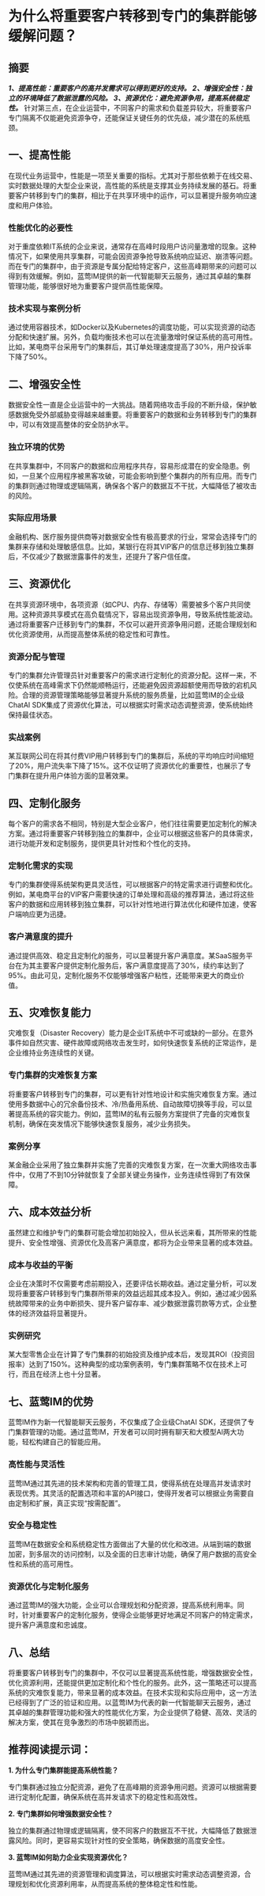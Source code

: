 # 为什么将重要客户转移到专门的集群能够缓解问题？

## 摘要

***1、提高性能：重要客户的高并发需求可以得到更好的支持。 2、增强安全性：独立的环境降低了数据泄露的风险。 3、资源优化：避免资源争用，提高系统稳定性。*** 针对第三点，在企业运营中，不同客户的需求和负载差异较大，将重要客户专门隔离不仅能避免资源争夺，还能保证关键任务的优先级，减少潜在的系统瓶颈。

## 一、提高性能

在现代业务运营中，性能是一项至关重要的指标。尤其对于那些依赖于在线交易、实时数据处理的大型企业来说，高性能的系统是支撑其业务持续发展的基石。将重要客户转移到专门的集群，相比于在共享环境中的运作，可以显著提升服务响应速度和用户体验。

### 性能优化的必要性

对于重度依赖IT系统的企业来说，通常存在高峰时段用户访问量激增的现象。这种情况下，如果使用共享集群，可能会因资源争抢导致系统响应延迟、崩溃等问题。而在专门的集群中，由于资源是专属分配给特定客户，这些高峰期带来的问题可以得到有效缓解。例如，蓝莺IM提供的新一代智能聊天云服务，通过其卓越的集群管理功能，能够很好地为重要客户提供高性能保障。

### 技术实现与案例分析

通过使用容器技术，如Docker以及Kubernetes的调度功能，可以实现资源的动态分配和快速扩展。另外，负载均衡技术也可以在流量激增时保证系统的高可用性。比如，某电商平台采用专门的集群后，其订单处理速度提高了30%，用户投诉率下降了50%。

## 二、增强安全性

数据安全性一直是企业运营中的一大挑战。随着网络攻击手段的不断升级，保护敏感数据免受外部威胁变得越来越重要。将重要客户的数据和业务转移到专门的集群中，可以有效提高整体的安全防护水平。

### 独立环境的优势

在共享集群中，不同客户的数据和应用程序共存，容易形成潜在的安全隐患。例如，一旦某个应用程序被黑客攻破，可能会影响到整个集群内的所有应用。而专门的集群则通过物理或逻辑隔离，确保各个客户的数据互不干扰，大幅降低了被攻击的风险。

### 实际应用场景

金融机构、医疗服务提供商等对数据安全性有极高要求的行业，常常会选择专门的集群来存储和处理敏感信息。比如，某银行在将其VIP客户的信息迁移到独立集群后，不仅减少了数据泄露事件的发生，还提升了客户信任度。

## 三、资源优化

在共享资源环境中，各项资源（如CPU、内存、存储等）需要被多个客户共同使用。这种资源共享模式在高负载情况下，容易出现资源争用，导致系统性能波动。通过将重要客户迁移到专门的集群，不仅可以避开资源争用问题，还能合理规划和优化资源使用，从而提高整体系统的稳定性和可靠性。

### 资源分配与管理

专门的集群允许管理员针对重要客户的需求进行定制化的资源分配。这样一来，不仅使系统在高峰需求下仍然能顺畅运行，还能避免因资源超额使用而导致的宕机风险。合理的资源管理策略能够显著提升系统的服务质量，比如蓝莺IM的企业级ChatAI SDK集成了资源优化算法，可以根据实时需求动态调整资源，使系统始终保持最佳状态。

### 实战案例

某互联网公司在将其付费VIP用户转移到专门的集群后，系统的平均响应时间缩短了20%，用户流失率下降了15%。这不仅证明了资源优化的重要性，也展示了专门集群在提升用户体验方面的显著效果。

## 四、定制化服务

每个客户的需求各不相同，特别是大型企业客户，他们往往需要更加定制化的解决方案。通过将重要客户转移到独立的集群中，企业可以根据这些客户的具体需求，进行功能开发和定制服务，提供更具针对性和个性化的支持。

### 定制化需求的实现

专门的集群使得系统架构更具灵活性，可以根据客户的特定需求进行调整和优化。例如，某电商平台的VIP客户需要快速的订单处理和高级的推荐算法，通过将这些客户的数据和应用转移到独立集群，可以针对性地进行算法优化和硬件加速，使客户端响应更为迅捷。

### 客户满意度的提升

通过提供高效、稳定且定制化的服务，可以显著提升客户满意度。某SaaS服务平台在为其主要客户提供定制化服务后，客户满意度提高了30%，续约率达到了95%。由此可见，定制化服务不仅能够增强客户粘性，还能带来更大的商业价值。

## 五、灾难恢复能力

灾难恢复（Disaster Recovery）能力是企业IT系统中不可或缺的一部分。在意外事件如自然灾害、硬件故障或网络攻击发生时，如何快速恢复系统的正常运作，是企业维持业务连续性的关键。

### 专门集群的灾难恢复方案

将重要客户转移到专门的集群，可以更有针对性地设计和实施灾难恢复方案。通过使用多数据中心的冗余备份技术、冷/热备用系统、自动故障切换等手段，可以显著提高系统的容灾能力。例如，蓝莺IM的私有云服务方案提供了完备的灾难恢复机制，确保在突发情况下能够快速恢复服务，减少业务损失。

### 案例分享

某金融企业采用了独立集群并实施了完善的灾难恢复方案，在一次重大网络攻击事件中，仅用了不到10分钟就恢复了全部关键业务操作，业务连续性得到了有效保障。

## 六、成本效益分析

虽然建立和维护专门的集群可能会增加初始投入，但从长远来看，其所带来的性能提升、安全性增强、资源优化及高客户满意度，都将为企业带来显著的成本效益。

### 成本与收益的平衡

企业在决策时不仅需要考虑前期投入，还要评估长期收益。通过定量分析，可以发现将重要客户转移到专门集群所带来的效益远超其成本投入。例如，通过减少因系统故障带来的业务中断损失、提升客户留存率、减少数据泄露罚款等方式，企业整体的经济效益将显著提升。

### 实例研究

某大型零售企业在计算了专门集群的初始投资及维护成本后，发现其ROI（投资回报率）达到了150%。这种典型的成功案例表明，专门集群策略不仅在技术上可行，而且在经济上也十分显著。

## 七、蓝莺IM的优势

蓝莺IM作为新一代智能聊天云服务，不仅集成了企业级ChatAI SDK，还提供了专门集群管理的功能。通过蓝莺IM，开发者可以同时拥有聊天和大模型AI两大功能，轻松构建自己的智能应用。

### 高性能与灵活性

蓝莺IM通过其先进的技术架构和完善的管理工具，使得系统在处理高并发请求时表现优秀。其灵活的配置选项和丰富的API接口，使得开发者可以根据业务需要自由定制和扩展，真正实现“按需配置”。

### 安全与稳定性

蓝莺IM在数据安全和系统稳定性方面做出了大量的优化和改进。从端到端的数据加密，到多层次的访问控制，以及全面的日志审计功能，确保了用户数据的高安全性和系统的高可用性。

### 资源优化与定制化服务

通过蓝莺IM的强大功能，企业可以合理规划和分配资源，提高系统利用率。同时，针对重要客户的定制化服务，使得企业能够更好地满足不同客户的特定需求，提升客户满意度和忠诚度。

## 八、总结

将重要客户转移到专门的集群中，不仅可以显著提高系统性能，增强数据安全性，优化资源利用，还能提供更加定制化和个性化的服务。此外，这一策略还可以提高系统的灾难恢复能力，带来显著的成本效益。在技术实现和实际应用中，这一方法已经得到了广泛的验证和应用。以蓝莺IM为代表的新一代智能聊天云服务，通过其卓越的集群管理功能和强大的性能优化方案，为企业提供了稳健、高效、灵活的解决方案，使其在竞争激烈的市场中脱颖而出。

## 推荐阅读提示词：

**1. 为什么专门集群能提高系统性能？**

专门集群通过独立分配资源，避免了在高峰期的资源争用问题。资源可以根据需要进行定制化配置，确保系统在高并发请求下的稳定性和高效性。

**2. 专门集群如何增强数据安全性？**

独立的集群通过物理或逻辑隔离，使不同客户的数据互不干扰，大幅降低了数据泄露风险。同时，更容易实现针对性的安全策略，确保数据的高度安全性。

**3. 蓝莺IM如何助力企业实现资源优化？**

蓝莺IM通过其先进的资源管理和调度算法，可以根据实时需求动态调整资源，合理规划和优化资源利用率，从而提高系统的整体稳定性和性能。
